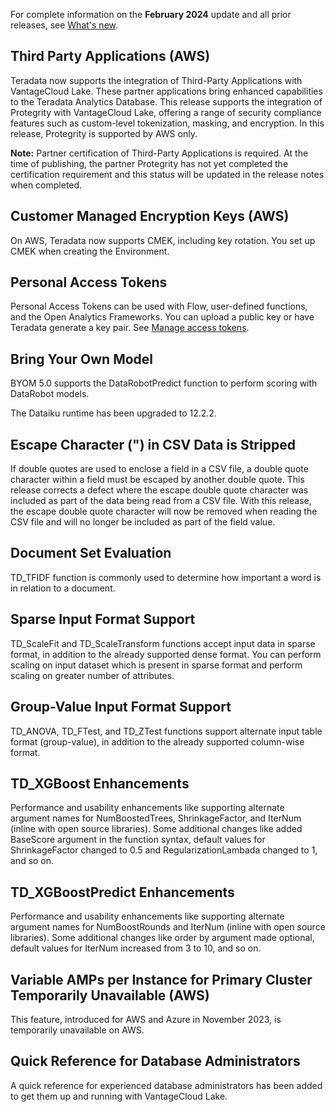 For complete information on the **February 2024** update and all prior releases, see [What's new](https://docs.teradata.com/access/sources/dita/topic?dita:mapPath=phg1621910019905.ditamap&dita:ditavalPath=pny1626732985837.ditaval&dita:topicPath=lpz1632246643646.dita).

## Third Party Applications (AWS)


Teradata now supports the integration of Third-Party Applications with VantageCloud Lake. These partner applications bring enhanced capabilities to the Teradata Analytics Database. This release supports the integration of Protegrity with VantageCloud Lake, offering a range of security compliance features such as custom-level tokenization, masking, and encryption. In this release, Protegrity is supported by AWS only.

**Note:** Partner certification of Third-Party Applications is required. At the time of publishing, the partner Protegrity has not yet completed the certification requirement and this status will be updated in the release notes when completed.

## Customer Managed Encryption Keys (AWS)


On AWS, Teradata now supports CMEK, including key rotation. You set up CMEK when creating the Environment.

## Personal Access Tokens


Personal Access Tokens can be used with Flow, user-defined functions, and the Open Analytics Frameworks. You can upload a public key or have Teradata generate a key pair. See [Manage access tokens](mwx1694115292045.md).

## Bring Your Own Model


BYOM 5.0 supports the DataRobotPredict function to perform scoring with DataRobot models.

The Dataiku runtime has been upgraded to 12.2.2.

## Escape Character (") in CSV Data is Stripped


If double quotes are used to enclose a field in a CSV file, a double quote character within a field must be escaped by another double quote. This release corrects a defect where the escape double quote character was included as part of the data being read from a CSV file. With this release, the escape double quote character will now be removed when reading the CSV file and will no longer be included as part of the field value.

## Document Set Evaluation


TD_TFIDF function is commonly used to determine how important a word is in relation to a document.

## Sparse Input Format Support


TD_ScaleFit and TD_ScaleTransform functions accept input data in sparse format, in addition to the already supported dense format. You can perform scaling on input dataset which is present in sparse format and perform scaling on greater number of attributes.

## Group-Value Input Format Support


TD_ANOVA, TD_FTest, and TD_ZTest functions support alternate input table format (group-value), in addition to the already supported column-wise format.

## TD_XGBoost Enhancements


Performance and usability enhancements like supporting alternate argument names for NumBoostedTrees, ShrinkageFactor, and IterNum (inline with open source libraries). Some additional changes like added BaseScore argument in the function syntax, default values for ShrinkageFactor changed to 0.5 and RegularizationLambada changed to 1, and so on.

## TD_XGBoostPredict Enhancements


Performance and usability enhancements like supporting alternate argument names for NumBoostRounds and IterNum (inline with open source libraries). Some additional changes like order by argument made optional, default values for IterNum increased from 3 to 10, and so on.

## Variable AMPs per Instance for Primary Cluster Temporarily Unavailable (AWS)


This feature, introduced for AWS and Azure in November 2023, is temporarily unavailable on AWS.

## Quick Reference for Database Administrators


A quick reference for experienced database administrators has been added to get them up and running with VantageCloud Lake.

